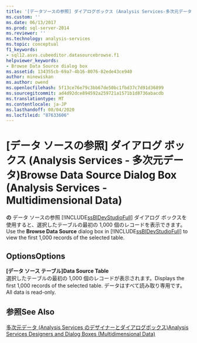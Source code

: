 ```yaml
---
title: '[データソースの参照] ダイアログボックス (Analysis Services-多次元データ) |Microsoft Docs'
ms.custom: ''
ms.date: 06/13/2017
ms.prod: sql-server-2014
ms.reviewer: ''
ms.technology: analysis-services
ms.topic: conceptual
f1_keywords:
- sql12.asvs.cubeeditor.datasourcebrowse.f1
helpviewer_keywords:
- Browse Data Source dialog box
ms.assetid: 134355cb-69a7-4b16-8076-82ede43ce940
author: minewiskan
ms.author: owend
ms.openlocfilehash: 5f13ce76e79c3bb67de50bc1fbd37c7d91d36899
ms.sourcegitcommit: ad4d92dce894592a259721a1571b1d8736abacdb
ms.translationtype: MT
ms.contentlocale: ja-JP
ms.lasthandoff: 08/04/2020
ms.locfileid: "87633606"
---
```

# <a name="browse-data-source-dialog-box-analysis-services---multidimensional-data"></a><span data-ttu-id="b6598-102">[データ ソースの参照] ダイアログ ボックス (Analysis Services - 多次元データ)</span><span class="sxs-lookup"><span data-stu-id="b6598-102">Browse Data Source Dialog Box (Analysis Services - Multidimensional Data)</span></span>
  <span data-ttu-id="b6598-103">**の** データ ソースの参照 [!INCLUDE[ssBIDevStudioFull](../includes/ssbidevstudiofull-md.md)] ダイアログ ボックスを使用すると、選択したテーブルの最初の 1,000 個のレコードを表示できます。</span><span class="sxs-lookup"><span data-stu-id="b6598-103">Use the **Browse Data Source** dialog box in [!INCLUDE[ssBIDevStudioFull](../includes/ssbidevstudiofull-md.md)] to view the first 1,000 records of the selected table.</span></span>  
  
## <a name="options"></a><span data-ttu-id="b6598-104">Options</span><span class="sxs-lookup"><span data-stu-id="b6598-104">Options</span></span>  
 <span data-ttu-id="b6598-105">**[データ ソース テーブル]**</span><span class="sxs-lookup"><span data-stu-id="b6598-105">**Data Source Table**</span></span>  
 <span data-ttu-id="b6598-106">選択したテーブルの最初の 1,000 個のレコードが表示されます。</span><span class="sxs-lookup"><span data-stu-id="b6598-106">Displays the first 1,000 records of the selected table.</span></span> <span data-ttu-id="b6598-107">データはすべて読み取り専用です。</span><span class="sxs-lookup"><span data-stu-id="b6598-107">All data is read-only.</span></span>  
  
## <a name="see-also"></a><span data-ttu-id="b6598-108">参照</span><span class="sxs-lookup"><span data-stu-id="b6598-108">See Also</span></span>  
 [<span data-ttu-id="b6598-109">多次元データ &#40;Analysis Services のデザイナーとダイアログボックス&#41;</span><span class="sxs-lookup"><span data-stu-id="b6598-109">Analysis Services Designers and Dialog Boxes &#40;Multidimensional Data&#41;</span></span>](analysis-services-designers-and-dialog-boxes-multidimensional-data.md)  
  
  
